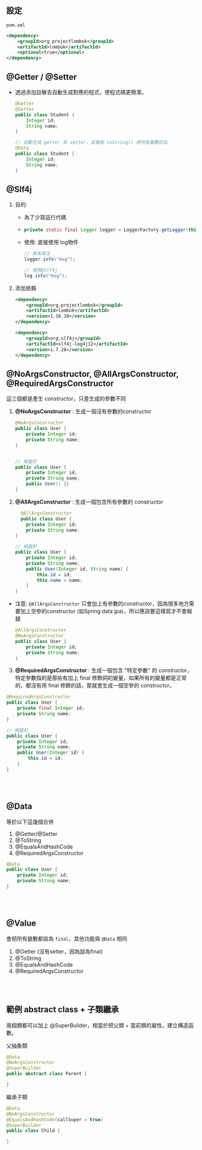 ## 設定

`pom.xml`

```xml
<dependency>
    <groupId>org.projectlombok</groupId>
    <artifactId>lombok</artifactId>
    <optional>true</optional>
</dependency>
```



## @Getter / @Setter

* 透過添加註解去自動生成對應的程式，使程式碼更簡潔。
  
  ```java
  @Getter
  @Setter
  public class Student {
      Integer id;
      String name;
  }
  ```
  
  ```java
  // 自動生成 getter 和 setter，並複寫 toString() 將所有變數印出
  @Data
  public class Student {
      Integer id;
      String name;
  }
  ```


## @Slf4j

1. 目的: 
   
   * 為了少寫這行代碼 
   
   * ```java
     private static final Logger logger = LoggerFactory.getLogger(this.XXX.class);
     ```
   
   * 使用: 直接使用 log物件
     
     ```java
     // 原本寫法
     logger.info("msg");
     
     // 使用@Slf4j
     log.info("msg");
     ```

2. 添加依賴
   
   ```xml
   <dependency>
       <groupId>org.projectlombok</groupId>
       <artifactId>lombok</artifactId>
       <version>1.16.10</version>
   </dependency>
   
   <dependency>
       <groupId>org.slf4j</groupId>
       <artifactId>slf4j-log4j12</artifactId>
       <version>1.7.28</version>
   </dependency>
   ```


## @NoArgsConstructor, @AllArgsConstructor, @RequiredArgsConstructor

這三個都是產生 constructor，只差生成的參數不同



1. **@NoArgsConstructor** : 生成一個沒有參數的constructor
   
   ```java
   @NoArgsConstructor
   public class User {
       private Integer id;
       private String name;
   }
   
   
   // 相當於
   public class User {
       private Integer id;
       private String name;
       public User() {}
   }
   ```

2. **@AllArgsConstructor** : 生成一個包含所有參數的 constructor  

    ```java
      @AllArgsConstructor
      public class User {
        private Integer id;
        private String name;
    }

    // 相當於
    public class User {
        private Integer id;
        private String name;
        public User(Integer id, String name) {
            this.id = id;
            this.name = name;
        }
    }
    ```
* 注意: `@AllArgsConstructor` 只會加上有參數的constructor，因為很多地方需要加上空參的constructor (如Spring data jpa)，所以應該要這樣寫才不會報錯

  ```java
  @AllArgsConstructor
  @NoArgsConstructor
  public class User {
      private Integer id;
      private String name;
  }
  ```

3. **@RequiredArgsConstructor** : 生成一個包含 "特定參數" 的 constructor，特定參數指的是那些有加上 final 修飾詞的變量，如果所有的變量都是正常的，都沒有用 final 修飾的話，那就會生成一個空參的 constructor。

  ```java
  @RequiredArgsConstructor
  public class User {
      private final Integer id;
      private String name;
  }

  // 相當於
  public class User {
      private Integer id;
      private String name;
      public User(Integer id) {
          this.id = id;
      }
  }
  ```

<br/>

<br/>

## @Data
等於以下這幾個合併
1. @Getter/@Setter
2. @ToString
3. @EqualsAndHashCode
4. @RequiredArgsConstructor

```java
@Data
public class User {
    private Integer id;
    private String name;
}
```

<br/>

<br/>

## @Value
會把所有變數都設為 `final`，其他功能與 `@Data` 相同
1. @Getter (沒有setter，因為設為final)
2. @ToString
3. @EqualsAndHashCode
4. @RequiredArgsConstructor

<br/>

<br/>

## 範例 abstract class + 子類繼承

兩個類都可以加上 @SuperBuilder，相當於把父類 + 當前類的屬性，建立構造函數。

父抽象類
```java
@Data
@NoArgsConstructor
@SuperBuilder
public abstract class Parent {

}
```

繼承子類
```java
@Data
@NoArgsConstructor
@EqualsAndHashCode(callSuper = true)
@SuperBuilder
public class Child {

}
```

